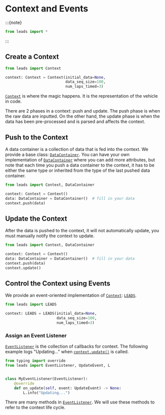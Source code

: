 # Context and Events

:::{note}

```python
from leads import *
```

:::

## Create a Context

```python
from leads import Context

context: Context = Context(initial_data=None,
                           data_seq_size=100,
                           num_laps_timed=3)
```

[`Context`](#leads.Context) is where the magic happens. It is the representation of the vehicle in code.

There are 2 phases in a context: push and update. The push phase is when the raw data are inputted. On the other hand,
the update phase is when the data has been pre-processed and is parsed and affects the context.

## Push to the Context

A data container is a collection of data that is fed into the context. We provide a base class:
[`DataContainer`](#leads.DataContainer). You can have your own implementation of [`DataContainer`](#leads.DataContainer)
where you can add more attributes, but note that each time you push a data container to the context, it has to be either
the same type or inherited from the type of the last pushed data container.

```python
from leads import Context, DataContainer

context: Context = Context()
data: DataContainer = DataContainer()  # fill in your data
context.push(data)
```

## Update the Context

After the data is pushed to the context, it will not automatically update, you must manually notify the context to
update.

```python
from leads import Context, DataContainer

context: Context = Context()
data: DataContainer = DataContainer()  # fill in your data
context.push(data)
context.update()
```

## Control the Context using Events

We provide an event-oriented implementation of [`Context`](#leads.Context): [`LEADS`](#leads.LEADS).

```python
from leads import LEADS

context: LEADS = LEADS(initial_data=None,
                       data_seq_size=100,
                       num_laps_timed=3)
```

### Assign an Event Listener

[`EventListener`](#leads.EventListener) is the collection of callbacks for context. The following example logs 
"Updating..." when [`context.update()`](#leads.Context.update) is called.

```python
from typing import override
from leads import EventListener, UpdateEvent, L


class MyEventListener(EventListener):
    @override
    def on_update(self, event: UpdateEvent) -> None:
        L.info("Updating...")
```

There are many methods in [`EventListener`](#leads.EventListener). We will use these methods to refer to the context 
life cycle.
